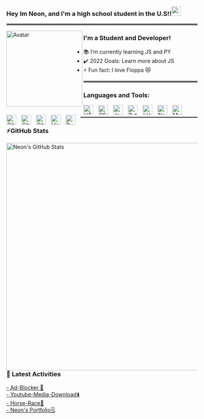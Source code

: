 <!--- Credits --->
[comment]: <> (Credits to https://github.com/codeSTACKr I give my credits im not a skid)
[comment]: <> (Credits to https://github.com/anuraghazra/github-readme-stats)
[comment]: <> (Credits to my friend https://github.com/Ethan-Francolla/Ethan-Francolla)


<!--- Info about me --->
### Hey Im Neon, and I'm a high school student in the U.S!!<a href="https://github.com/drew109"><img src="https://media.giphy.com/media/hvRJCLFzcasrR4ia7z/giphy.gif" width="25px"></a>

<hr style="border:2px solid gray"> </hr>

<!--- pfp --->

<img 
     align="left" alt="Avatar" width="200px" 
          src="https://avatars.githubusercontent.com/u/29808983?s=400&u=ceb9e5572367bd7e323b60313c61ce6238e14ce7&v=4" 
/>

<!--- Info about me --->

### I'm a Student and Developer!

- 📚 I’m currently learning JS and PY
- ✔️ 2022 Goals: Learn more about JS
- ⚡ Fun fact: I love Floppa 😻

<!--- Line  --->
<hr style="border:2px solid gray"> </hr>

<!--- My knowledge  --->

### Languages and Tools:

<img align="left" alt="HTML5" width="26px" src="https://cdn.jsdelivr.net/gh/devicons/devicon/icons/html5/html5-original.svg" style="padding-right:10px;" />
<img align="left" alt="CSS3" width="26px" src="https://cdn.jsdelivr.net/gh/devicons/devicon/icons/css3/css3-original.svg" style="padding-right:10px;" />
<img align="left" alt="JavaScript" width="26px" src="https://cdn.jsdelivr.net/gh/devicons/devicon/icons/javascript/javascript-original.svg" style="padding-right:10px;"/>
<img align="left" alt="Python" width="26px" src="https://brandslogos.com/wp-content/uploads/images/large/python-logo.png" style="padding-right:10px;" />
<img align="left" alt="LUA" width="26px" src="https://upload.wikimedia.org/wikipedia/commons/c/cf/Lua-Logo.svg" style="padding-right:10px;" />
<img align="left" alt="Node.js" width="26px" src="https://cdn.jsdelivr.net/gh/devicons/devicon/icons/nodejs/nodejs-original.svg" style="padding-right:10px;" />
<img align="left" alt="MySQL" width="26px" src="https://cdn.jsdelivr.net/gh/devicons/devicon/icons/mysql/mysql-original.svg" style="padding-right:10px;" />
<img align="left" alt="Gitpod" width="26px" src="https://avatars.githubusercontent.com/u/37021919?s=200&v=4" style="padding-right:10px;" />
<img align="left" alt="Git" width="26px" src="https://cdn.jsdelivr.net/gh/devicons/devicon/icons/git/git-original.svg" style="padding-right:10px;" />
<img align="left" alt="GitPod" width="26px" src="https://community.gitpod.io/uploads/default/original/2X/4/4cfe88cf2b5a748b624fca9f50b781c5cc018d29.png" style="padding-right:10px;" />
<img align="left" alt="Visual Studio Code" width="26px" src="https://cdn.jsdelivr.net/gh/devicons/devicon/icons/vscode/vscode-original.svg" style="padding-right:10px;"/>
<img align="left" alt="PyCharm" width="26px" src="https://upload.wikimedia.org/wikipedia/commons/thumb/1/1d/PyCharm_Icon.svg/2048px-PyCharm_Icon.svg.png" style="padding-right:10px;"/>

<!--- Line+placeholder  --->

&ensp;

<hr style="border:1px solid gray"> </hr>

<!-- Projects -->

### ⚡GitHub Stats

  <img align="left" alt="Neon's GitHub Stats" width="600px" src="https://github-readme-stats.vercel.app/api?username=drew109&show_icons=true&hide_border=false&title_color=ff652f&icon_color=FFE400&bg_color=09131B&text_color=ffffff&border_color=0c1a25" />

### 👀 Latest Activities

<!-- Projects -->

<div class="right">
     <a href="https://github.com/drew109/Ad-Blocker">
     - Ad-Blocker 🛑
     </a>
</div>


<div class="right">
     <a href="https://github.com/drew109/Youtube-Video-Downloader">
     - Youtube-Media-Download⬇️
     </a>
</div>

<div class="right">
     <a href="https://github.com/drew109/Portfolio">
     - Horse-Race🐎
     </a>
</div>


<div class="right">
     <a href="https://github.com/drew109/Horse-Race">
     - Neon's Portfolio🗒️
     </a>
</div>




